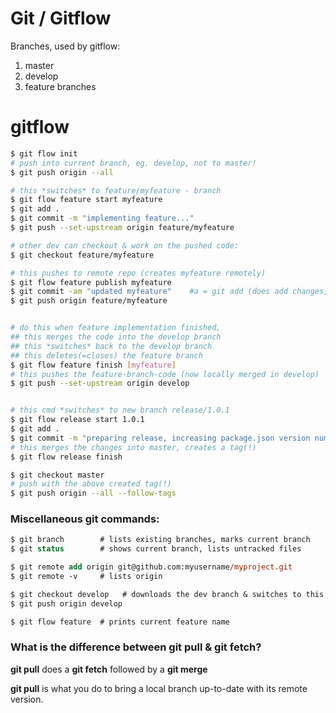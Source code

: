<link rel="stylesheet" href="../_github-markdown.css">

# Git / Gitflow
Branches, used by gitflow:
1. master
2. develop
3. feature branches

# gitflow
```sh
$ git flow init
# push into current branch, eg. develop, not to master!
$ git push origin --all

# this *switches* to feature/myfeature - branch
$ git flow feature start myfeature
$ git add .
$ git commit -m "implementing feature..."
$ git push --set-upstream origin feature/myfeature

# other dev can checkout & work on the pushed code:
$ git checkout feature/myfeature

# this pushes to remote repo (creates myfeature remotely)
$ git flow feature publish myfeature
$ git commit -am "updated myfeature"    #a = git add (does add changes, does not add new files!)
$ git push origin feature/myfeature


# do this when feature implementation finished,
## this merges the code into the develop branch
## this *switches* back to the develop branch
## this deletes(=closes) the feature branch
$ git flow feature finish [myfeature]
# this pushes the feature-branch-code (now locally merged in develop)
$ git push --set-upstream origin develop


# this cmd *switches* to new branch release/1.0.1
$ git flow release start 1.0.1
$ git add .
$ git commit -m "preparing release, increasing package.json version number"
# this merges the changes into master, creates a tag(!)
$ git flow release finish

$ git checkout master
# push with the above created tag(!)
$ git push origin --all --follow-tags
```
### Miscellaneous git commands:
```ps
$ git branch        # lists existing branches, marks current branch
$ git status        # shows current branch, lists untracked files

$ git remote add origin git@github.com:myusername/myproject.git
$ git remote -v     # lists origin

$ git checkout develop   # downloads the dev branch & switches to this branch
$ git push origin develop

$ git flow feature  # prints current feature name
```
### What is the difference between git pull & git fetch?
**git pull** does a **git fetch** followed by a **git merge**

**git pull** is what you do to bring a local branch up-to-date with its remote version.



